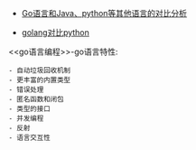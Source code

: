 - [Go语言和Java、python等其他语言的对比分析](https://blog.csdn.net/qfliweimin/article/details/88974779)

- [golang对比python](https://blog.csdn.net/jiangjunshow/article/details/96720472)

<<go语言编程>>-go语言特性:     
```shell
- 自动垃圾回收机制
- 更丰富的内置类型
- 错误处理
- 匿名函数和闭包
- 类型的接口
- 并发编程
- 反射
- 语言交互性
```
